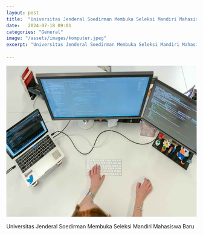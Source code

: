 ```yaml
---
layout: post
title:  "Universitas Jenderal Soedirman Membuka Seleksi Mandiri Mahasiswa Baru"
date:   2024-07-18 09:01 
categories: "General"
image: "/assets/images/komputer.jpeg"
excerpt: "Universitas Jenderal Soedirman Membuka Seleksi Mandiri Mahasiswa Baru"

---
```

<img src="/assets/images/komputer.jpeg" alt="komputer.jpeg" width="700" height="400">

Universitas Jenderal Soedirman Membuka Seleksi Mandiri Mahasiswa Baru

